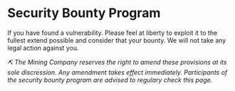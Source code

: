 # Security Bounty Program

If you have found a vulnerability. Please feel at liberty to exploit it to the fullest extend possible and consider that your bounty. We will not take any legal action against you.

*⛏ The Mining Company reserves the right to amend these provisions at its sole discression. Any amendment takes effect immediately. Participants of the security bounty program are advised to regulary check this page.*
